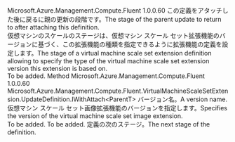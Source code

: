 <Type Name="IWithVersion&lt;ParentT&gt;" FullName="Microsoft.Azure.Management.Compute.Fluent.VirtualMachineScaleSetExtension.UpdateDefinition.IWithVersion&lt;ParentT&gt;">
  <TypeSignature Language="C#" Value="public interface IWithVersion&lt;ParentT&gt;" />
  <TypeSignature Language="ILAsm" Value=".class public interface auto ansi abstract IWithVersion`1&lt;ParentT&gt;" />
  <TypeSignature Language="DocId" Value="T:Microsoft.Azure.Management.Compute.Fluent.VirtualMachineScaleSetExtension.UpdateDefinition.IWithVersion`1" />
  <TypeSignature Language="VB.NET" Value="Public Interface IWithVersion(Of ParentT)" />
  <TypeSignature Language="F#" Value="type IWithVersion&lt;'ParentT&gt; = interface" />
  <AssemblyInfo>
    <AssemblyName>Microsoft.Azure.Management.Compute.Fluent</AssemblyName>
    <AssemblyVersion>1.0.0.60</AssemblyVersion>
  </AssemblyInfo>
  <TypeParameters>
    <TypeParameter Name="ParentT" />
  </TypeParameters>
  <Interfaces />
  <Docs>
    <typeparam name="ParentT"><span data-ttu-id="d718b-101">この定義をアタッチした後に戻るに親の更新の段階です。</span><span class="sxs-lookup"><span data-stu-id="d718b-101">The stage of the parent update to return to after attaching this definition.</span></span></typeparam>
    <summary>
            <span data-ttu-id="d718b-102">仮想マシンのスケールのステージは、仮想マシン スケール セット拡張機能のバージョンに基づく、この拡張機能の種類を指定できるように拡張機能の定義を設定します。</span><span class="sxs-lookup"><span data-stu-id="d718b-102">The stage of a virtual machine scale set extension definition allowing to specify the type of the virtual machine scale set extension version this extension is based on.</span></span>
            </summary>
    <remarks>To be added.</remarks>
  </Docs>
  <Members>
    <Member MemberName="WithVersion">
      <MemberSignature Language="C#" Value="public Microsoft.Azure.Management.Compute.Fluent.VirtualMachineScaleSetExtension.UpdateDefinition.IWithAttach&lt;ParentT&gt; WithVersion (string extensionImageVersionName);" />
      <MemberSignature Language="ILAsm" Value=".method public hidebysig newslot virtual instance class Microsoft.Azure.Management.Compute.Fluent.VirtualMachineScaleSetExtension.UpdateDefinition.IWithAttach`1&lt;!ParentT&gt; WithVersion(string extensionImageVersionName) cil managed" />
      <MemberSignature Language="DocId" Value="M:Microsoft.Azure.Management.Compute.Fluent.VirtualMachineScaleSetExtension.UpdateDefinition.IWithVersion`1.WithVersion(System.String)" />
      <MemberSignature Language="VB.NET" Value="Public Function WithVersion (extensionImageVersionName As String) As IWithAttach(Of ParentT)" />
      <MemberSignature Language="F#" Value="abstract member WithVersion : string -&gt; Microsoft.Azure.Management.Compute.Fluent.VirtualMachineScaleSetExtension.UpdateDefinition.IWithAttach&lt;'ParentT&gt;" Usage="iWithVersion.WithVersion extensionImageVersionName" />
      <MemberType>Method</MemberType>
      <AssemblyInfo>
        <AssemblyName>Microsoft.Azure.Management.Compute.Fluent</AssemblyName>
        <AssemblyVersion>1.0.0.60</AssemblyVersion>
      </AssemblyInfo>
      <ReturnValue>
        <ReturnType>Microsoft.Azure.Management.Compute.Fluent.VirtualMachineScaleSetExtension.UpdateDefinition.IWithAttach&lt;ParentT&gt;</ReturnType>
      </ReturnValue>
      <Parameters>
        <Parameter Name="extensionImageVersionName" Type="System.String" />
      </Parameters>
      <Docs>
        <param name="extensionImageVersionName"><span data-ttu-id="d718b-103">バージョン名。</span><span class="sxs-lookup"><span data-stu-id="d718b-103">A version name.</span></span></param>
        <summary>
            <span data-ttu-id="d718b-104">仮想マシン スケール セット画像拡張機能のバージョンを指定します。</span><span class="sxs-lookup"><span data-stu-id="d718b-104">Specifies the version of the virtual machine scale set image extension.</span></span>
            </summary>
        <returns>To be added.</returns>
        <remarks>To be added.</remarks>
        <return><span data-ttu-id="d718b-105">定義の次のステージ。</span><span class="sxs-lookup"><span data-stu-id="d718b-105">The next stage of the definition.</span></span></return>
      </Docs>
    </Member>
  </Members>
</Type>